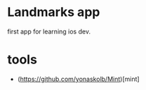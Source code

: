 #  Landmarks app
first app for learning ios dev.

# tools 
- (https://github.com/yonaskolb/Mint)[mint]

